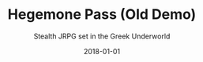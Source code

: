 ---
title: Hegemone Pass (Old Demo)
subtitle: Stealth JRPG set in the Greek Underworld
date: 2018-01-01
time: 00:00
type: games
thumbnail: images/hegemonepass_thumb.png
itch_link: https://meringue-rouge.itch.io/hegemone-pass-demo
content: |
  Hegemone Pass is a Stealth JRPG set in the Greek Underworld, where you play as Persephone, trying to retrieve her throne from Demeter. This is an old demo version of the game.

  This used to be a game in development, with the intention of a full release, but a tumultous development cycle during a very difficult period of my life, alongside a failed Kickstarter, and a creative vision that swayed too severely, led to it's cancellation.

  Although, I'm still impressed that I managed to get an RPG system working in HaxeFlixel, an engine with no Turn-based RPG systems to begin with. All from scratch! And a built-in cutscene editor!
---
